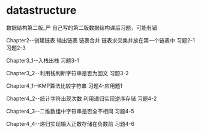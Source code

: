 # datastructure
数据结构第二版_严
自己写的第二版数据结构课后习题，可能有错

Chapter2--创建链表 输出链表 链表合并 链表求交集并放在第一个链表中 习题2-1 习题2-3

Chapter3_1--入栈出栈 习题3-1

Chapter3_2--利用栈判断字符串是否为回文 习题3-2

Chapter4_1--KMP算法比较字符串 习题4-应用题1

Chapter4_2--统计字符出现次数 利用递归实现逆序存储 习题4-2

Chapter4_3--二维数组中字符串是否全不相同 习题4-5

Chapter4_4--递归实现输入正数存储在负数前 习题4-6

